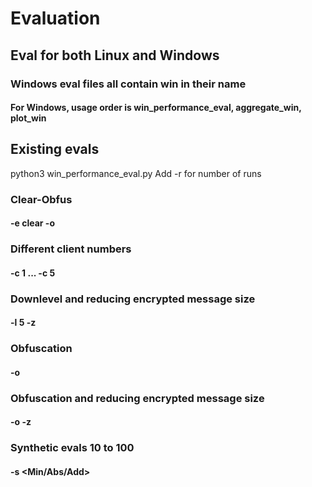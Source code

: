 # Evaluation
## Eval for both Linux and Windows
### Windows eval files all contain win in their name
#### For Windows, usage order is win_performance_eval, aggregate_win, plot_win


## Existing evals
python3 win_performance_eval.py
Add -r <int> for number of runs
### Clear-Obfus
#### -e clear -o
### Different client numbers
#### -c 1 ... -c 5
### Downlevel and reducing encrypted message size
#### -l 5 -z
### Obfuscation
#### -o
### Obfuscation and reducing encrypted message size
#### -o -z
### Synthetic evals 10 to 100
#### -s <Min/Abs/Add>
